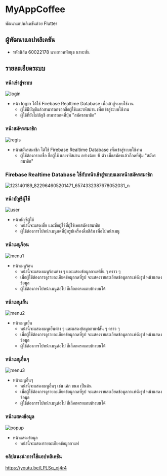 # MyAppCoffee

พัฒนาแอปพลิเคชันด้วย Flutter

## ผู้พัฒนาแอปพลิเคชัน
- รหัสนิสิต 60022178 นางสาวหทัยนุช นาทะสัน

## รายละเอียดระบบ

### หน้าเข้าสู่ระบบ

![login](https://user-images.githubusercontent.com/55387327/97828591-21d5e600-1cfa-11eb-9e76-3262102d03d5.PNG)
- หน้า login ได้ใช้ Firebase Realtime Database เพื่อเข้าสู่ระบบใช้งาน 
  - ผู้ใช้มีบัญชีแล้วสามารถกรอกชื่อผู้ใช้และรหัสผ่าน เพื่อเข้าสู่ระบบใช้งาน
  - ผู้ใช้ที่ยังไม่บัญชี สามารถกดที่ปุ่ม "สมัครสมาชิก" 

### หน้าสมัครสมาชิก

![regis](https://user-images.githubusercontent.com/55387327/97828790-b0e2fe00-1cfa-11eb-9b8a-0cd62e73842a.PNG)
- หน้าสมัครสมาชิก ได้ใช้ Firebase Realtime Database เพื่อเข้าสู่ระบบใช้งาน 
  - ผู้ใช้ต้องกรอกชื่อ ชื่อผู้ใช้ และรหัสผ่าน อย่างน้อย 6 ตัว เมื่อสมัครแล้วก็กดที่ปุ่ม "สมัครสมาชิก"
  
### Firebase Realtime Database ใช้กับหน้าเข้าสู่ระบบและหน้าสมัครสมาชิก 
![123140189_822964605201471_6574332387678052031_n](https://user-images.githubusercontent.com/55387327/97831576-06bba400-1d03-11eb-9ec3-3642355f0306.png)

### หน้าบัญชีผู้ใช้

![user](https://user-images.githubusercontent.com/55387327/97829028-4b434180-1cfb-11eb-9c42-30d4d8aa43b3.PNG)
- หน้าบัญชีผู้ใช้ 
  - หน้านี้จะแสดงชื่อ และชื่อผู้ใช้ที่ผู้ใช้เคยสมัครสมาชิก
  - ผู้ใช้ต้องการไปหน้าเมนูกดที่ปุ่มรูปเครื่องดื่มสีส้ม เพื่อไปหน้าเมนู
  
### หน้าเมนูร้อน
  
![menu1](https://user-images.githubusercontent.com/55387327/97830335-2cdf4500-1cff-11eb-84a2-ac6cee2642cf.PNG)
- หน้าเมนูร้อน
  - หน้านี้จะแสดงเมนูร้อนต่าง ๆ และแสดงข้อมูลกาแฟสั้น ๆ คราว ๆ 
  - เมื่อผู้ใช้ต้องการดูรายละเอียดข้อมูลกดที่รูป จะแสดงรายละเอียดข้อมูลกาแฟดังรูป หน้าแสดงข้อมูล
  - ผู้ใช้ต้องการไปหน้าเมนูต่อไป ก็เลือกตรงแถบข้างบนได้
  
### หน้าเมนูเย็น
 
![menu2](https://user-images.githubusercontent.com/55387327/97830625-29988900-1d00-11eb-9dbc-15fd8cece5b6.PNG)
- หน้าเมนูเย็น
  - หน้านี้จะแสดงเมนูเย็นต่าง ๆ และแสดงข้อมูลกาแฟสั้น ๆ คราว ๆ
  - เมื่อผู้ใช้ต้องการดูรายละเอียดข้อมูลกดที่รูป จะแสดงรายละเอียดข้อมูลกาแฟดังรูป หน้าแสดงข้อมูล
  - ผู้ใช้ต้องการไปหน้าเมนูต่อไป ก็เลือกตรงแถบข้างบนได้
  
 ### หน้าเมนูอื่นๆ
  
 ![menu3](https://user-images.githubusercontent.com/55387327/97830930-2ce04480-1d01-11eb-9032-6d9e60cda0ac.PNG)
 - หน้าเมนูอื่นๆ
   - หน้านี้จะแสดงเมนูอื่นๆ เช่น เค้ก ขนม เป็นต้น
   - เมื่อผู้ใช้ต้องการดูรายละเอียดข้อมูลกดที่รูป จะแสดงรายละเอียดข้อมูลกาแฟดังรูป หน้าแสดงข้อมูล
   - ผู้ใช้ต้องการไปหน้าเมนูต่อไป ก็เลือกตรงแถบข้างบนได้

### หน้าแสดงข้อมูล

![popup](https://user-images.githubusercontent.com/55387327/97831090-a11ae800-1d01-11eb-9002-793a443dc7ec.PNG)
  
- หน้าแสดงข้อมูล
  - หน้านี้จะแสดงรายละเอียดข้อมูลกาแฟ
 
 ### คลิปแนะนำการใช้แอปพลิเคชัน
 
 https://youtu.be/LPLSq_oj4r4
  
